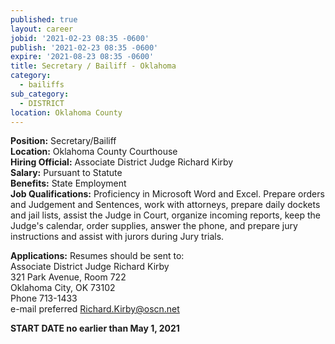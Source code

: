 ```yaml
---
published: true
layout: career
jobid: '2021-02-23 08:35 -0600'
publish: '2021-02-23 08:35 -0600'
expire: '2021-08-23 08:35 -0600'
title: Secretary / Bailiff - Oklahoma
category:
  - bailiffs
sub_category:
  - DISTRICT
location: Oklahoma County
---
```

**Position:** Secretary/Bailiff  
**Location:** Oklahoma County Courthouse  
**Hiring Official:** Associate District Judge Richard Kirby  
**Salary:** Pursuant to Statute  
**Benefits:** State Employment  
**Job Qualifications:** Proficiency in Microsoft Word and Excel. Prepare orders and Judgement and Sentences, work with attorneys, prepare daily dockets and jail lists, assist the Judge in Court, organize incoming reports, keep the Judge's calendar, order supplies, answer the phone, and prepare jury instructions and assist with jurors during Jury trials.

**Applications:** Resumes should be sent to:  
Associate District Judge Richard Kirby  
321 Park Avenue, Room 722  
Oklahoma City, OK  73102  
Phone 713-1433  
e-mail preferred [Richard.Kirby@oscn.net](mailto:Richard.Kirby@oscn.net)


**START DATE no earlier than May 1, 2021**
